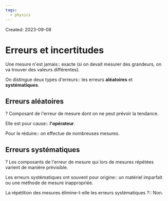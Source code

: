 ```yaml
---
tags:
  - physics
---
```

Created: 2023-09-08

# Erreurs et incertitudes
Une mesure n'est jamais:: exacte (si on devait mesurer des grandeurs, on va trouver des valeurs différentes).
<!--SR:!2024-03-20,109,230-->

On distingue deux types d'erreurs:: les erreurs **aléatoires** et **systématiques**.
<!--SR:!2023-12-12,36,230-->

## Erreurs aléatoires
?
Composant de l'erreur de mesure dont on ne peut prévoir la tendance.
<!--SR:!2024-01-05,62,210-->

Elle est pour cause:: **l'opérateur**. 
<!--SR:!2023-12-15,59,250-->

Pour le réduire:: on effectue de nombreuses mesures.
<!--SR:!2023-12-07,55,250-->

## Erreurs systématiques
?
Les composants de l'erreur de mesure qui lors de mesures répétées varient de manière prévisible.
<!--SR:!2023-12-24,22,206-->

Les erreurs systématiques ont souvent pour origine:: un matériel imparfait ou une méthode de mesure inappropriée.
<!--SR:!2024-01-24,77,230-->

La répétition des mesures élimine-t-elle les erreurs systématiques ?:: Non.
<!--SR:!2024-02-04,83,227-->

